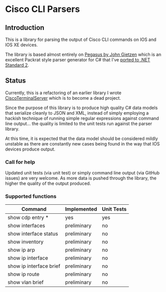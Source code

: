 # Cisco CLI Parsers

## Introduction

This is a library for parsing the output of Cisco CLI commands on IOS and IOS XE devices.

The library is based almost entirely on [Pegasus by John Gietzen](https://github.com/otac0n/Pegasus)
which is an excellent Packrat style parser generator for C# that I've [ported to .NET Standard 2](https://github.com/darrenstarr/Pegasus).

## Status
Currently, this is a refactoring of an earlier library I wrote [CiscoTerminalServer](https://github.com/darrenstarr/CiscoTerminalServer)
which is to become a dead project. 

Since the purpose of this library is to produce high quality C# data models that serialize cleanly to JSON
and XML, instead of simply employing a hackish technique of running simple regular expressions against
command line output... the quality is limited to the unit tests run against the parser library.

At this time, it is expected that the data model should be considered mildly unstable as there are constantly new
cases being found in the way that IOS devices produce output.

### Call for help

Updated unit tests (via unit test) or simply command line output (via GitHub issues) are very welcome.
As more data is pushed through the library, the higher the quality of the output produced.

### Supported functions

| Command                 | Implemented | Unit Tests |
|-------------------------|-------------| -----------|
| show cdp entry *        | yes         | yes        |
| show interfaces         | preliminary | no         |
| show interface status   | preliminary | no         |
| show inventory          | preliminary | no         |
| show ip arp             | preliminary | no         |
| show ip interface       | preliminary | no         |
| show ip interface brief | preliminary | no         |
| show ip route           | preliminary | no         |
| show vlan brief         | preliminary | no         |

